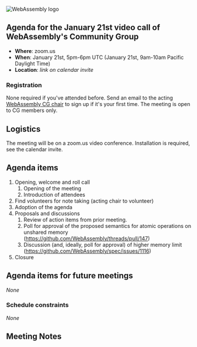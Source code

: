 ![WebAssembly logo](/images/WebAssembly.png)

## Agenda for the January 21st video call of WebAssembly's Community Group

- **Where**: zoom.us
- **When**: January 21st, 5pm-6pm UTC (January 21st, 9am-10am Pacific Daylight Time)
- **Location**: *link on calendar invite*

### Registration

None required if you've attended before. Send an email to the acting [WebAssembly CG chair](mailto:webassembly-cg-chair@chromium.org)
to sign up if it's your first time. The meeting is open to CG members only.

## Logistics

The meeting will be on a zoom.us video conference.
Installation is required, see the calendar invite.

## Agenda items

1. Opening, welcome and roll call
    1. Opening of the meeting
    1. Introduction of attendees
1. Find volunteers for note taking (acting chair to volunteer)
1. Adoption of the agenda
1. Proposals and discussions
    1. Review of action items from prior meeting.
    1. Poll for approval of the proposed semantics for atomic operations on unshared memory (https://github.com/WebAssembly/threads/pull/147)
    1. Discussion (and, ideally, poll for approval) of higher memory limit (https://github.com/WebAssembly/spec/issues/1116)
1. Closure

## Agenda items for future meetings

*None*

### Schedule constraints

*None*

## Meeting Notes

